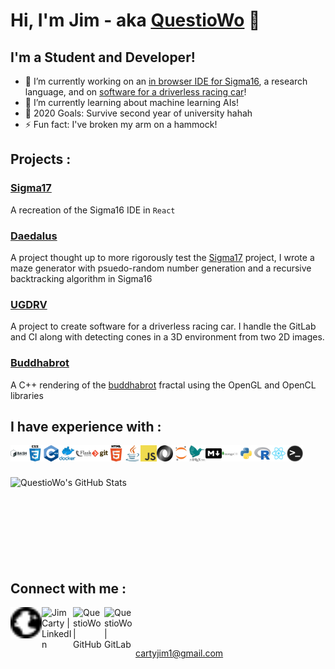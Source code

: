 # Hi, I'm Jim - aka [QuestioWo][website] 👋

## I'm a Student and Developer!
- 🔭 I’m currently working on an [in browser IDE for Sigma16][sigma17], a research language, and on [software for a driverless racing car][ugracing]!
- 🌱 I’m currently learning about machine learning AIs!
- 🥅 2020 Goals: Survive second year of university hahah
- ⚡ Fun fact: I've broken my arm on a hammock!

## Projects :

### [Sigma17][sigma17]

A recreation of the Sigma16 IDE in `React`

### [Daedalus][daedalus]

A project thought up to more rigorously test the [Sigma17][sigma17] project, I wrote a maze generator with psuedo-random number generation and a recursive backtracking algorithm in Sigma16

### [UGDRV][ugrdv]

A project to create software for a driverless racing car. I handle the GitLab and CI along with detecting cones in a 3D environment from two 2D images.

### [Buddhabrot][buddhabrot]

A C++ rendering of the [buddhabrot](https://en.wikipedia.org/wiki/Buddhabrot) fractal using the OpenGL and OpenCL libraries

## I have experience with :

<img align="left" alt="Bash" width="26px" src="https://raw.githubusercontent.com/github/explore/80688e429a7d4ef2fca1e82350fe8e3517d3494d/topics/bash/bash.png" />
<img align="left" alt="CSS3" width="26px" src="https://raw.githubusercontent.com/github/explore/80688e429a7d4ef2fca1e82350fe8e3517d3494d/topics/css/css.png" />
<img align="left" alt="C++" width="26px" src="https://raw.githubusercontent.com/github/explore/80688e429a7d4ef2fca1e82350fe8e3517d3494d/topics/cpp/cpp.png" />
<img align="left" alt="Docker" width="26px" src="https://raw.githubusercontent.com/github/explore/80688e429a7d4ef2fca1e82350fe8e3517d3494d/topics/docker/docker.png" />
<img align="left" alt="Flask" width="26px" src="https://raw.githubusercontent.com/github/explore/80688e429a7d4ef2fca1e82350fe8e3517d3494d/topics/flask/flask.png" />
<img align="left" alt="Git" width="26px" src="https://raw.githubusercontent.com/github/explore/80688e429a7d4ef2fca1e82350fe8e3517d3494d/topics/git/git.png" />
<img align="left" alt="HTML5" width="26px" src="https://raw.githubusercontent.com/github/explore/80688e429a7d4ef2fca1e82350fe8e3517d3494d/topics/html/html.png" />
<img align="left" alt="Java" width="26px" src="https://raw.githubusercontent.com/github/explore/80688e429a7d4ef2fca1e82350fe8e3517d3494d/topics/java/java.png" />
<img align="left" alt="JavaScript" width="26px" 
src="https://raw.githubusercontent.com/github/explore/80688e429a7d4ef2fca1e82350fe8e3517d3494d/topics/javascript/javascript.png" />
<img align="left" alt="JSON" width="26px" src="https://raw.githubusercontent.com/github/explore/80688e429a7d4ef2fca1e82350fe8e3517d3494d/topics/json/json.png" />
<img align="left" alt="Jupyter Notebook" width="26px" src="https://raw.githubusercontent.com/github/explore/80688e429a7d4ef2fca1e82350fe8e3517d3494d/topics/jupyter-notebook/jupyter-notebook.png" />
<img align="left" alt="Latex" width="26px" src="https://raw.githubusercontent.com/github/explore/80688e429a7d4ef2fca1e82350fe8e3517d3494d/topics/latex/latex.png" />
<img align="left" alt="Markdown" width="26px" src="https://raw.githubusercontent.com/github/explore/80688e429a7d4ef2fca1e82350fe8e3517d3494d/topics/markdown/markdown.png" />
<img align="left" alt="MongoDB" width="26px" src="https://raw.githubusercontent.com/github/explore/80688e429a7d4ef2fca1e82350fe8e3517d3494d/topics/mongodb/mongodb.png" />
<img align="left" alt="Python" width="26px" src="https://raw.githubusercontent.com/github/explore/80688e429a7d4ef2fca1e82350fe8e3517d3494d/topics/python/python.png" />
<img align="left" alt="R" width="26px" src="https://raw.githubusercontent.com/github/explore/80688e429a7d4ef2fca1e82350fe8e3517d3494d/topics/r/r.png" />
<img align="left" alt="React" width="26px" src="https://raw.githubusercontent.com/github/explore/80688e429a7d4ef2fca1e82350fe8e3517d3494d/topics/react/react.png" />
<img align="left" alt="Terminal" width="26px" src="https://raw.githubusercontent.com/github/explore/80688e429a7d4ef2fca1e82350fe8e3517d3494d/topics/terminal/terminal.png" />


<br />
<br />
<br />

<img align="left" alt="QuestioWo's GitHub Stats" src="https://github-readme-stats.vercel.app/api?username=QuestioWo&show_icons=true&hide_border=true" />

<br />
<br />
<br />
<br />
<br />
<br />
<br />
<br />

## Connect with me :

[<img align="left" alt="questiowo.github.io" width="50px" src="https://raw.githubusercontent.com/iconic/open-iconic/master/svg/globe.svg" />][website]
[<img align="left" alt="Jim Carty | LinkedIn" width="50px" src="https://raw.githubusercontent.com/FortAwesome/Font-Awesome/951a0d011f8c832991750c16136f8e260efa60b5/svgs/brands/linkedin.svg" />][linkedin]
[<img align="left" alt="QuestioWo | GitHub" width="50px" src="https://raw.githubusercontent.com/FortAwesome/Font-Awesome/951a0d011f8c832991750c16136f8e260efa60b5/svgs/brands/github.svg" />][github]
[<img align="left" alt="QuestioWo | GitLab" width="50px" src="https://raw.githubusercontent.com/FortAwesome/Font-Awesome/951a0d011f8c832991750c16136f8e260efa60b5/svgs/brands/gitlab.svg" />][gitlab]

<br />
<br />
<br />

cartyjim1@gmail.com

[website]: https://questiowo.github.io
[sigma17]: https://questiowo.github.io/Sigma17
[daedalus]: https://questiowo.github.io/Daedalus
[ugracing]: https://ugracing.co.uk
[ugrdv]: https://gitlab.com/QuestioWo/ugrdv
[buddhabrot]: https://questiowo.github.io/buddhabrot
[github]: https://www.github.com/QuestioWo
[gitlab]: https://www.gitlab.com/QuestioWo
[linkedin]: https://www.linkedin.com/in/jim-carty-5950261b4
